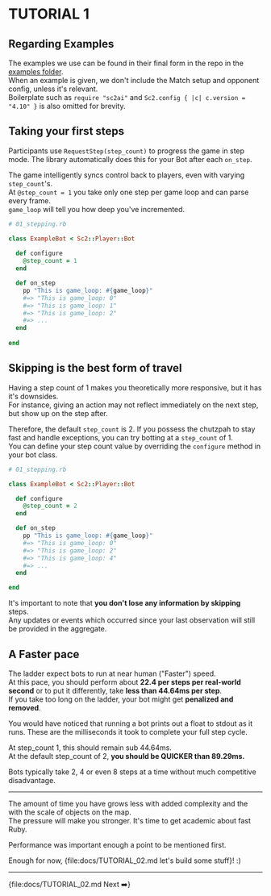 # TUTORIAL 1

## Regarding Examples
The examples we use can be found in their final form in the repo in the [examples folder](https://github.com/dysonreturns/sc2ai/tree/main/docs/examples).  
When an example is given, we don't include the Match setup and opponent config, unless it's relevant.  
Boilerplate such as `require "sc2ai"` and `Sc2.config { |c| c.version =  "4.10" }` is also omitted for brevity.


## Taking your first steps

Participants use `RequestStep(step_count)` to progress the game in step mode.
The library automatically does this for your Bot after each `on_step`.

The game intelligently syncs control back to players, even with varying `step_count`'s.  
At `@step_count = 1` you take only one step per game loop and can parse every frame.   
`game_loop` will tell you how deep you've incremented.

```ruby
# 01_stepping.rb

class ExampleBot < Sc2::Player::Bot
  
  def configure
    @step_count = 1
  end

  def on_step
    pp "This is game_loop: #{game_loop}"
    #=> "This is game_loop: 0"
    #=> "This is game_loop: 1"
    #=> "This is game_loop: 2"
    #=> ...
  end
  
end
```

## Skipping is the best form of travel

Having a step count of 1 makes you theoretically more responsive, but it has it's downsides.  
For instance, giving an action may not reflect immediately on the next step, but show up on the step after.  

Therefore, the default `step_count` is 2. If you possess the chutzpah to stay fast and handle exceptions, you can try botting at a `step_count` of 1.  
You can define your step count value by overriding the `configure` method in your bot class.

```ruby
# 01_stepping.rb

class ExampleBot < Sc2::Player::Bot

  def configure
    @step_count = 2
  end

  def on_step
    pp "This is game_loop: #{game_loop}"
    #=> "This is game_loop: 0"
    #=> "This is game_loop: 2"
    #=> "This is game_loop: 4"
    #=> ...
  end

end
```

It's important to note that **you don't lose any information by skipping** steps.  
Any updates or events which occurred since your last observation will still be provided in the aggregate.  

## A Faster pace
The ladder expect bots to run at near human ("Faster") speed.  
At this pace, you should perform about **22.4 per steps per real-world second** or to put it differently, take **less than 44.64ms per step**.  
If you take too long on the ladder, your bot might get **penalized and removed**.

You would have noticed that running a bot prints out a float to stdout as it runs.
These are the milliseconds it took to complete your full step cycle.  

At step_count 1, this should remain sub 44.64ms.  
At the default step_count of 2, **you should be QUICKER than 89.29ms.**

Bots typically take 2, 4 or even 8 steps at a time without much competitive disadvantage.

---

The amount of time you have grows less with added complexity and the with the scale of objects on the map.  
The pressure will make you stronger. It's time to get academic about fast Ruby.

Performance was important enough a point to be mentioned first.

Enough for now, {file:docs/TUTORIAL_02.md let's build some stuff}! :)

---

{file:docs/TUTORIAL_02.md Next ➡️}
